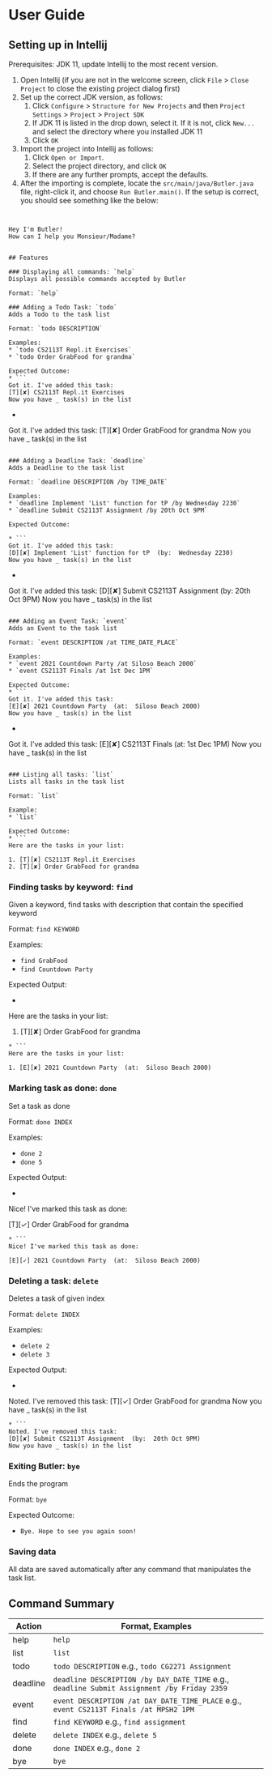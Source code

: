 # User Guide

## Setting up in Intellij

Prerequisites: JDK 11, update Intellij to the most recent version.

1. Open Intellij (if you are not in the welcome screen, click `File` > `Close Project` to close the existing project dialog first)
1. Set up the correct JDK version, as follows:
   1. Click `Configure` > `Structure for New Projects` and then `Project Settings` > `Project` > `Project SDK`
   1. If JDK 11 is listed in the drop down, select it. If it is not, click `New...` and select the directory where you installed JDK 11
   1. Click `OK`
1. Import the project into Intellij as follows:
   1. Click `Open or Import`.
   1. Select the project directory, and click `OK`
   1. If there are any further prompts, accept the defaults.
1. After the importing is complete, locate the `src/main/java/Butler.java` file, right-click it, and choose `Run Butler.main()`. If the setup is correct, you should see something like the below:
   ```
~~~~~~~~~~~~~~~~~~~~~~~~~~~~~~~~~~~~~~~~~~~~

Hey I'm Butler!
How can I help you Monsieur/Madame?

~~~~~~~~~~~~~~~~~~~~~~~~~~~~~~~~~~~~~~~~~~~~
   ```

## Features 

### Displaying all commands: `help`
Displays all possible commands accepted by Butler

Format: `help`

### Adding a Todo Task: `todo`
Adds a Todo to the task list

Format: `todo DESCRIPTION`

Examples:
* `todo CS2113T Repl.it Exercises`
* `todo Order GrabFood for grandma`

Expected Outcome:
* ```
Got it. I've added this task: 
[T][✘] CS2113T Repl.it Exercises
Now you have _ task(s) in the list
```
* ```
Got it. I've added this task: 
[T][✘] Order GrabFood for grandma
Now you have _ task(s) in the list
```

### Adding a Deadline Task: `deadline`
Adds a Deadline to the task list

Format: `deadline DESCRIPTION /by TIME_DATE`

Examples:
* `deadline Implement 'List' function for tP /by Wednesday 2230`
* `deadline Submit CS2113T Assignment /by 20th Oct 9PM`

Expected Outcome:

* ```
Got it. I've added this task: 
[D][✘] Implement 'List' function for tP  (by:  Wednesday 2230)
Now you have _ task(s) in the list
```
* ```
Got it. I've added this task: 
[D][✘] Submit CS2113T Assignment  (by:  20th Oct 9PM)
Now you have _ task(s) in the list
```

### Adding an Event Task: `event`
Adds an Event to the task list

Format: `event DESCRIPTION /at TIME_DATE_PLACE`

Examples:
* `event 2021 Countdown Party /at Siloso Beach 2000`
* `event CS2113T Finals /at 1st Dec 1PM`

Expected Outcome:
* ```
Got it. I've added this task: 
[E][✘] 2021 Countdown Party  (at:  Siloso Beach 2000)
Now you have _ task(s) in the list
```
* ```
Got it. I've added this task: 
[E][✘] CS2113T Finals  (at:  1st Dec 1PM)
Now you have _ task(s) in the list
```

### Listing all tasks: `list`
Lists all tasks in the task list

Format: `list`

Example: 
* `list`

Expected Outcome:
* ```
Here are the tasks in your list:

1. [T][✘] CS2113T Repl.it Exercises
2. [T][✘] Order GrabFood for grandma
```

### Finding tasks by keyword: `find`
Given a keyword, find tasks with description that contain the specified keyword

Format: `find KEYWORD`

Examples:
* `find GrabFood`
* `find Countdown Party`

Expected Output:
* ```
Here are the tasks in your list:

1. [T][✘] Order GrabFood for grandma
```
* ```
Here are the tasks in your list:

1. [E][✘] 2021 Countdown Party  (at:  Siloso Beach 2000)
```

### Marking task as done: `done`
Set a task as done

Format: `done INDEX`

Examples:
* `done 2`
* `done 5`

Expected Output:
* ```
Nice! I've marked this task as done:

[T][✓] Order GrabFood for grandma
```
* ```
Nice! I've marked this task as done:

[E][✓] 2021 Countdown Party  (at:  Siloso Beach 2000)
```

### Deleting a task: `delete`
Deletes a task of given index

Format: `delete INDEX`

Examples:
* `delete 2`
* `delete 3`

Expected Output:
* ```
Noted. I've removed this task: 
[T][✓] Order GrabFood for grandma
Now you have _ task(s) in the list
```
* ```
Noted. I've removed this task: 
[D][✘] Submit CS2113T Assignment  (by:  20th Oct 9PM)
Now you have _ task(s) in the list
```

### Exiting Butler: `bye`
Ends the program

Format: `bye`

Expected Outcome:
* `Bye. Hope to see you again soon!`

### Saving data
All data are saved automatically after any command that manipulates the task list.

## Command Summary

Action | Format, Examples
-------|-----------------
help|`help`
list|`list` 
todo|`todo DESCRIPTION` e.g., `todo CG2271 Assignment`
deadline|`deadline DESCRIPTION /by DAY_DATE_TIME` e.g., `deadline Submit Assignment /by Friday 2359`
event|`event DESCRIPTION /at DAY_DATE_TIME_PLACE` e.g., `event CS2113T Finals /at MPSH2 1PM`
find|`find KEYWORD` e.g., `find assignment`
delete|`delete INDEX` e.g., `delete 5`
done|`done INDEX` e.g., `done 2`
bye|`bye`